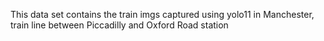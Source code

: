 This data set contains the train imgs captured using yolo11 in Manchester, train line between Piccadilly and Oxford Road station


